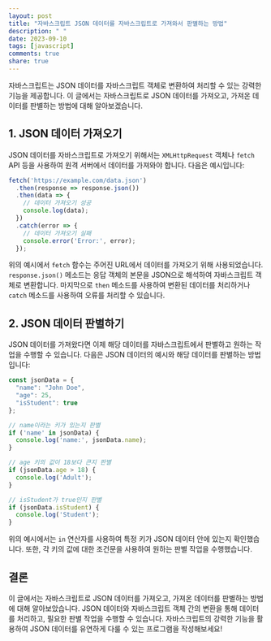 ```yaml
---
layout: post
title: "자바스크립트 JSON 데이터를 자바스크립트로 가져와서 판별하는 방법"
description: " "
date: 2023-09-10
tags: [javascript]
comments: true
share: true
---
```


자바스크립트는 JSON 데이터를 자바스크립트 객체로 변환하여 처리할 수 있는 강력한 기능을 제공합니다. 이 글에서는 자바스크립트로 JSON 데이터를 가져오고, 가져온 데이터를 판별하는 방법에 대해 알아보겠습니다.

## 1. JSON 데이터 가져오기

JSON 데이터를 자바스크립트로 가져오기 위해서는 `XMLHttpRequest` 객체나 `fetch` API 등을 사용하여 원격 서버에서 데이터를 가져와야 합니다. 다음은 예시입니다:

```javascript
fetch('https://example.com/data.json')
  .then(response => response.json())
  .then(data => {
    // 데이터 가져오기 성공
    console.log(data);
  })
  .catch(error => {
    // 데이터 가져오기 실패
    console.error('Error:', error);
  });
```

위의 예시에서 `fetch` 함수는 주어진 URL에서 데이터를 가져오기 위해 사용되었습니다. `response.json()` 메소드는 응답 객체의 본문을 JSON으로 해석하여 자바스크립트 객체로 변환합니다. 마지막으로 `then` 메소드를 사용하여 변환된 데이터를 처리하거나 `catch` 메소드를 사용하여 오류를 처리할 수 있습니다.

## 2. JSON 데이터 판별하기

JSON 데이터를 가져왔다면 이제 해당 데이터를 자바스크립트에서 판별하고 원하는 작업을 수행할 수 있습니다. 다음은 JSON 데이터의 예시와 해당 데이터를 판별하는 방법입니다:

```javascript
const jsonData = {
  "name": "John Doe",
  "age": 25,
  "isStudent": true
};

// name이라는 키가 있는지 판별
if ('name' in jsonData) {
  console.log('name:', jsonData.name);
}

// age 키의 값이 18보다 큰지 판별
if (jsonData.age > 18) {
  console.log('Adult');
}

// isStudent가 true인지 판별
if (jsonData.isStudent) {
  console.log('Student');
}
```

위의 예시에서는 `in` 연산자를 사용하여 특정 키가 JSON 데이터 안에 있는지 확인했습니다. 또한, 각 키의 값에 대한 조건문을 사용하여 원하는 판별 작업을 수행했습니다.

## 결론

이 글에서는 자바스크립트로 JSON 데이터를 가져오고, 가져온 데이터를 판별하는 방법에 대해 알아보았습니다. JSON 데이터와 자바스크립트 객체 간의 변환을 통해 데이터를 처리하고, 필요한 판별 작업을 수행할 수 있습니다. 자바스크립트의 강력한 기능을 활용하여 JSON 데이터를 유연하게 다룰 수 있는 프로그램을 작성해보세요!